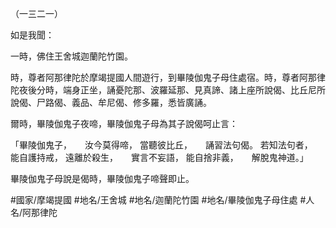 （一三二一）

如是我聞：

一時，佛住王舍城迦蘭陀竹園。

時，尊者阿那律陀於摩竭提國人間遊行，到畢陵伽鬼子母住處宿。時，尊者阿那律陀夜後分時，端身正坐，誦憂陀那、波羅延那、見真諦、諸上座所說偈、比丘尼所說偈、尸路偈、義品、牟尼偈、修多羅，悉皆廣誦。

爾時，畢陵伽鬼子夜啼，畢陵伽鬼子母為其子說偈呵止言：

「畢陵伽鬼子，　　汝今莫得啼，
當聽彼比丘，　　誦習法句偈。
若知法句者，　　能自護持戒，
遠離於殺生，　　實言不妄語，
能自捨非義，　　解脫鬼神道。」

畢陵伽鬼子母說是偈時，畢陵伽鬼子啼聲即止。

#國家/摩竭提國
#地名/王舍城
#地名/迦蘭陀竹園
#地名/畢陵伽鬼子母住處
#人名/阿那律陀
